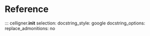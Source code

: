 # Reference

::: celligner.__init__
  selection:
    docstring_style: google
    docstring_options:
      replace_admonitions: no 
